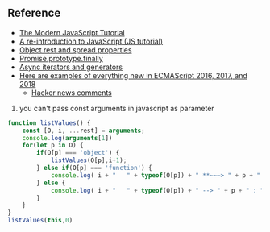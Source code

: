 ## Reference
* [The Modern JavaScript Tutorial](https://javascript.info/intro)
* [A re-introduction to JavaScript (JS tutorial)](https://developer.mozilla.org/en-US/docs/Web/JavaScript/A_re-introduction_to_JavaScript)
* [Object rest and spread properties](https://developers.google.com/web/updates/2017/06/object-rest-spread)
* [Promise.prototype.finally](https://developers.google.com/web/updates/2017/10/promise-finally)
* [Async iterators and generators](https://jakearchibald.com/2017/async-iterators-and-generators/)
* [Here are examples of everything new in ECMAScript 2016, 2017, and 2018](https://medium.freecodecamp.org/here-are-examples-of-everything-new-in-ecmascript-2016-2017-and-2018-d52fa3b5a70e)
  * [Hacker news comments](https://news.ycombinator.com/item?id=16743765)

1. you can't pass const arguments in javascript as parameter
```javascript
function listValues() {
    const [O, i, ...rest] = arguments;
    console.log(arguments[1])
    for(let p in O) {
        if(O[p] === 'object') {
            listValues(O[p],i+1);
        } else if(O[p] === 'function') {
            console.log( i + "   " + typeof(O[p]) + " **~~~> " + p + " : " + " --> " + O[p]);
        } else {
            console.log( i + "   " + typeof(O[p]) + " --> " + p + " : " + " --> " + O[p]);
        }
    }
}
listValues(this,0)
```